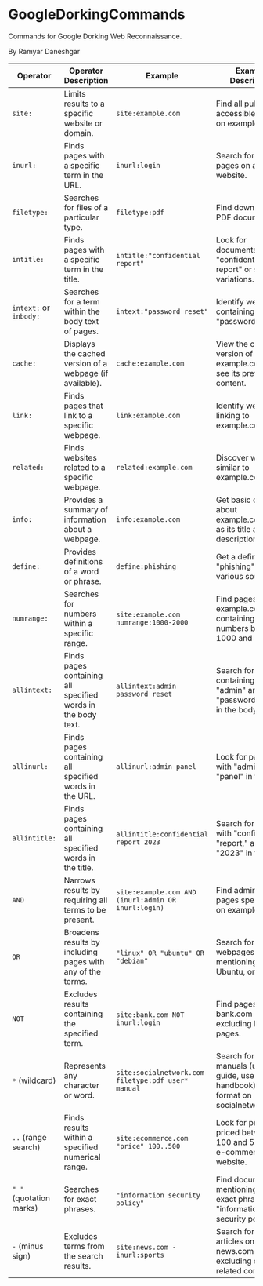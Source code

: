 # GoogleDorkingCommands
Commands for Google Dorking Web Reconnaissance. 

By Ramyar Daneshgar

| **Operator**          | **Operator Description**                                      | **Example**                                             | **Example Description**                                                                 |
|------------------------|--------------------------------------------------------------|---------------------------------------------------------|-----------------------------------------------------------------------------------------|
| `site:`               | Limits results to a specific website or domain.              | `site:example.com`                                      | Find all publicly accessible pages on example.com.                                      |
| `inurl:`              | Finds pages with a specific term in the URL.                 | `inurl:login`                                           | Search for login pages on any website.                                                 |
| `filetype:`           | Searches for files of a particular type.                     | `filetype:pdf`                                         | Find downloadable PDF documents.                                                       |
| `intitle:`            | Finds pages with a specific term in the title.               | `intitle:"confidential report"`                        | Look for documents titled "confidential report" or similar variations.                 |
| `intext:` or `inbody:`| Searches for a term within the body text of pages.           | `intext:"password reset"`                              | Identify webpages containing the term "password reset."                                |
| `cache:`              | Displays the cached version of a webpage (if available).     | `cache:example.com`                                    | View the cached version of example.com to see its previous content.                    |
| `link:`               | Finds pages that link to a specific webpage.                 | `link:example.com`                                     | Identify websites linking to example.com.                                              |
| `related:`            | Finds websites related to a specific webpage.                | `related:example.com`                                  | Discover websites similar to example.com.                                              |
| `info:`               | Provides a summary of information about a webpage.           | `info:example.com`                                     | Get basic details about example.com, such as its title and description.                |
| `define:`             | Provides definitions of a word or phrase.                    | `define:phishing`                                      | Get a definition of "phishing" from various sources.                                   |
| `numrange:`           | Searches for numbers within a specific range.                | `site:example.com numrange:1000-2000`                  | Find pages on example.com containing numbers between 1000 and 2000.                    |
| `allintext:`          | Finds pages containing all specified words in the body text. | `allintext:admin password reset`                       | Search for pages containing both "admin" and "password reset" in the body text.        |
| `allinurl:`           | Finds pages containing all specified words in the URL.       | `allinurl:admin panel`                                 | Look for pages with "admin" and "panel" in the URL.                                    |
| `allintitle:`         | Finds pages containing all specified words in the title.     | `allintitle:confidential report 2023`                  | Search for pages with "confidential," "report," and "2023" in the title.               |
| `AND`                 | Narrows results by requiring all terms to be present.        | `site:example.com AND (inurl:admin OR inurl:login)`     | Find admin or login pages specifically on example.com.                                 |
| `OR`                  | Broadens results by including pages with any of the terms.   | `"linux" OR "ubuntu" OR "debian"`                      | Search for webpages mentioning Linux, Ubuntu, or Debian.                               |
| `NOT`                 | Excludes results containing the specified term.              | `site:bank.com NOT inurl:login`                        | Find pages on bank.com excluding login pages.                                          |
| `*` (wildcard)        | Represents any character or word.                            | `site:socialnetwork.com filetype:pdf user* manual`     | Search for user manuals (user guide, user handbook) in PDF format on socialnetwork.com. |
| `..` (range search)   | Finds results within a specified numerical range.            | `site:ecommerce.com "price" 100..500`                  | Look for products priced between 100 and 500 on an e-commerce website.                 |
| `" "` (quotation marks)| Searches for exact phrases.                                 | `"information security policy"`                        | Find documents mentioning the exact phrase "information security policy".              |
| `-` (minus sign)      | Excludes terms from the search results.                      | `site:news.com -inurl:sports`                          | Search for news articles on news.com excluding sports-related content.                 |
